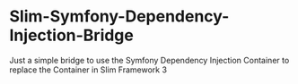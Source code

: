 # Slim-Symfony-Dependency-Injection-Bridge
Just a simple bridge to use the Symfony Dependency Injection Container to replace the Container in Slim Framework 3
